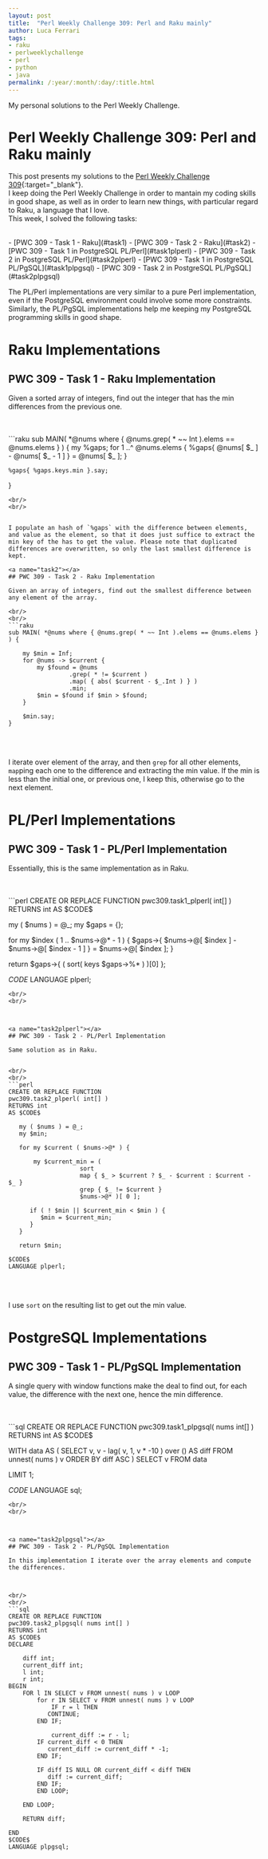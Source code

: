 ```yaml
---
layout: post
title:  "Perl Weekly Challenge 309: Perl and Raku mainly"
author: Luca Ferrari
tags:
- raku
- perlweeklychallenge
- perl
- python
- java
permalink: /:year/:month/:day/:title.html
---
```

My personal solutions to the Perl Weekly Challenge.

# Perl Weekly Challenge 309: Perl and Raku mainly

This post presents my solutions to the [Perl Weekly Challenge 309](https://perlweeklychallenge.org/blog/perl-weekly-challenge-309/){:target="_blank"}.
<br/>
I keep doing the Perl Weekly Challenge in order to mantain my coding skills in good shape, as well as in order to learn new things, with particular regard to Raku, a language that I love.
<br/>
This week, I solved the following tasks:

<br/>
- [PWC 309 - Task 1 - Raku](#task1)
- [PWC 309 - Task 2 - Raku](#task2)
- [PWC 309 - Task 1 in PostgreSQL PL/Perl](#task1plperl)
- [PWC 309 - Task 2 in PostgreSQL PL/Perl](#task2plperl)
- [PWC 309 - Task 1 in PostgreSQL PL/PgSQL](#task1plpgsql)
- [PWC 309 - Task 2 in PostgreSQL PL/PgSQL](#task2plpgsql)


The PL/Perl implementations are very similar to a pure Perl implementation, even if the PostgreSQL environment could involve some more constraints. Similarly, the PL/PgSQL implementations help me keeping my PostgreSQL programming skills in good shape.

# Raku Implementations

<a name="task1"></a>
## PWC 309 - Task 1 - Raku Implementation


Given a sorted array of integers, find out the integer that has the min differences from the previous one.


<br/>
<br/>
```raku
sub MAIN( *@nums where { @nums.grep( * ~~ Int ).elems == @nums.elems } ) {
    my %gaps;
    for 1 ..^ @nums.elems {
		%gaps{ @nums[ $_ ] - @nums[ $_ - 1 ] } = @nums[ $_ ];
    }

    %gaps{ %gaps.keys.min }.say;
}

```
<br/>
<br/>


I populate an hash of `%gaps` with the difference between elements, and value as the element, so that it does just suffice to extract the min key of the has to get the value. Please note that duplicated differences are overwritten, so only the last smallest difference is kept.

<a name="task2"></a>
## PWC 309 - Task 2 - Raku Implementation

Given an array of integers, find out the smallest difference between any element of the array.

<br/>
<br/>
```raku
sub MAIN( *@nums where { @nums.grep( * ~~ Int ).elems == @nums.elems } ) {

    my $min = Inf;
    for @nums -> $current {
		my $found = @nums
			     .grep( * != $current )
			     .map( { abs( $current - $_.Int ) } )
			     .min;
		$min = $found if $min > $found;
    }

    $min.say;
}

```
<br/>
<br/>


I iterate over element of the array, and then `grep` for all other elements, `map`ping each one to the difference and extracting the min value.
If the min is less than the initial one, or previous one, I keep this, otherwise go to the next element.


# PL/Perl Implementations


<a name="task1plperl"></a>
## PWC 309 - Task 1 - PL/Perl Implementation

Essentially, this is the same implementation as in Raku.


<br/>
<br/>
```perl
CREATE OR REPLACE FUNCTION
pwc309.task1_plperl( int[] )
RETURNS int
AS $CODE$

   my ( $nums ) = @_;
   my $gaps = {};

   for my $index ( 1 .. $nums->@* - 1 ) {
       $gaps->{ $nums->@[ $index ] - $nums->@[ $index - 1 ] } = $nums->@[ $index ];
   }

   return $gaps->{ ( sort( keys $gaps->%* ) )[0] };

$CODE$
LANGUAGE plperl;

```
<br/>
<br/>



<a name="task2plperl"></a>
## PWC 309 - Task 2 - PL/Perl Implementation

Same solution as in Raku.


<br/>
<br/>
```perl
CREATE OR REPLACE FUNCTION
pwc309.task2_plperl( int[] )
RETURNS int
AS $CODE$

   my ( $nums ) = @_;
   my $min;

   for my $current ( $nums->@* ) {

       my $current_min = (
       				sort
       				map { $_ > $current ? $_ - $current : $current - $_ }
       				grep { $_ != $current }
       				$nums->@* )[ 0 ];

      if ( ! $min || $current_min < $min ) {
      	 $min = $current_min;
      }
   }

   return $min;

$CODE$
LANGUAGE plperl;

```
<br/>
<br/>


I use `sort` on the resulting list to get out the min value.


# PostgreSQL Implementations

<a name="task1plpgsql"></a>
## PWC 309 - Task 1 - PL/PgSQL Implementation

A single query with window functions make the deal to find out, for each value, the difference with the next one, hence the min difference.


<br/>
<br/>
```sql
CREATE OR REPLACE FUNCTION
pwc309.task1_plpgsql( nums int[] )
RETURNS int
AS $CODE$

   WITH data AS (
   	SELECT v, v - lag( v, 1, v * -10 ) over () AS diff
	FROM unnest( nums ) v
	ORDER BY diff ASC
   )
   SELECT  v
   FROM data

   LIMIT 1;

$CODE$
LANGUAGE sql;

```
<br/>
<br/>



<a name="task2plpgsql"></a>
## PWC 309 - Task 2 - PL/PgSQL Implementation

In this implementation I iterate over the array elements and compute the differences.



<br/>
<br/>
```sql
CREATE OR REPLACE FUNCTION
pwc309.task2_plpgsql( nums int[] )
RETURNS int
AS $CODE$
DECLARE

	diff int;
	current_diff int;
	l int;
	r int;
BEGIN
	FOR l IN SELECT v FROM unnest( nums ) v LOOP
	    for r IN SELECT v FROM unnest( nums ) v LOOP
	    	IF r = l THEN
		   CONTINUE;
		END IF;

	    	current_diff := r - l;
		IF current_diff < 0 THEN
		   current_diff := current_diff * -1;
		END IF;

		IF diff IS NULL OR current_diff < diff THEN
		   diff := current_diff;
		END IF;
	    END LOOP;

	END LOOP;

	RETURN diff;

END
$CODE$
LANGUAGE plpgsql;

```
<br/>
<br/>
